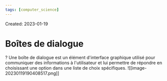 ```yaml
---
tags: [computer_science] 
---
```

Created: 2023-01-19

# Boîtes de dialogue
?
Une boîte de dialogue est un élément d'interface graphique utilisé pour communiquer des informations à l'utilisateur et lui permettre de répondre en choisissant une option dans une liste de choix spécifiques. ![[image-20230119190408517.png]]

